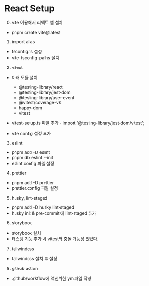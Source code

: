 # React Setup

0. vite 이용해서 리액트 앱 설치

- pnpm create vite@latest

1. import alias

- tsconfig.ts 설정
- vite-tsconfig-paths 설치

2. vitest

- 아래 모듈 설치
    - @testing-library/react
    - @testing-library/jest-dom
    - @testing-library/user-event
    - @vitest/coverage-v8
    - happy-dom
    - vitest

- vitest-setup.ts 파일 추가 - import '@testing-library/jest-dom/vitest';

- vite config 설정 추가


3. eslint

- pnpm add -D eslint
- pnpm dlx eslint --init
- eslint.config 파일 설정

4. prettier

- pnpm add -D prettier
- prettier.config 파일 설정

5. husky, lint-staged

- pnpm add -D husky lint-staged
- husky init & pre-commit 에 lint-staged 추가

6. storybook 

- storybook 설치
- 테스팅 기능 추가 시 vitest와 충돌 가능성 있었다.

7. tailwindcss
- tailwindcss 설치 후 설정

8. github action
- .github/workflow에 액션위한 yml파일 작성
